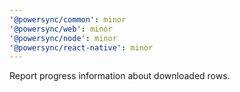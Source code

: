 ```yaml
---
'@powersync/common': minor
'@powersync/web': minor
'@powersync/node': minor
'@powersync/react-native': minor
---
```


Report progress information about downloaded rows.
